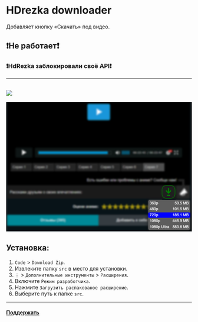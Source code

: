 # HDrezka downloader

Добавляет кнопку «Скачать» под видео.

## ❗Не работает❗
### ❗HdRezka заблокировали своё API❗

<hr></br>

<img src="https://shields.io/badge/version-v1.0-blue">

<p align="center">
   <img src="img.png">
</p>

## Установка:
1. ```Code``` > ```Download Zip```.
2. Извлеките папку ```src``` в место для установки.
3. ```⋮``` > ```Дополнительные инструменты``` > ```Расширения```.
4. Включите ```Режим разработчика```.
5. Нажмите ```Загрузить распакованое расширение```.
6. Выберите путь к папке ```src```.

<hr>

#### <a href="https://www.donationalerts.com/r/super_zombi">Поддержать</a>
